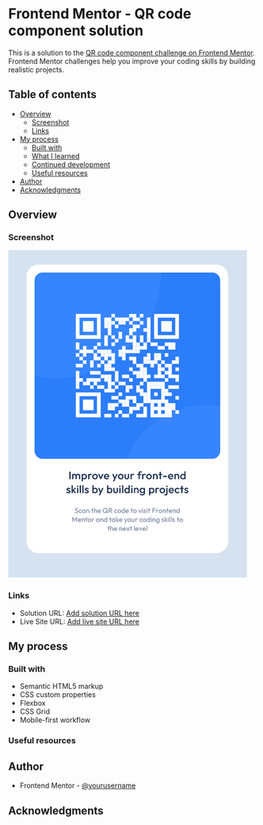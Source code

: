 # Frontend Mentor - QR code component solution

This is a solution to the [QR code component challenge on Frontend Mentor](https://www.frontendmentor.io/challenges/qr-code-component-iux_sIO_H). Frontend Mentor challenges help you improve your coding skills by building realistic projects. 

## Table of contents

- [Overview](#overview)
  - [Screenshot](#screenshot)
  - [Links](#links)
- [My process](#my-process)
  - [Built with](#built-with)
  - [What I learned](#what-i-learned)
  - [Continued development](#continued-development)
  - [Useful resources](#useful-resources)
- [Author](#author)
- [Acknowledgments](#acknowledgments)


## Overview

### Screenshot

![Alt text](image.png)

### Links

- Solution URL: [Add solution URL here](https://github.com/leokim92/qr-code-component-main)
- Live Site URL: [Add live site URL here](https://fluffy-biscuit-5a7cbd.netlify.app/)

## My process

### Built with

- Semantic HTML5 markup
- CSS custom properties
- Flexbox
- CSS Grid
- Mobile-first workflow



### Useful resources


## Author

- Frontend Mentor - [@yourusername](https://www.frontendmentor.io/home)


## Acknowledgments

